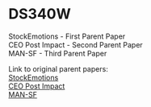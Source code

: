 # DS340W

StockEmotions - First Parent Paper   
CEO Post Impact - Second Parent Paper   
MAN-SF - Third Parent Paper   

Link to original parent papers:   
[StockEmotions](https://arxiv.org/pdf/2301.09279v2)   
[CEO Post Impact](https://arxiv.org/pdf/2211.01287v2)   
[MAN-SF](https://aclanthology.org/2020.emnlp-main.676.pdf)   
